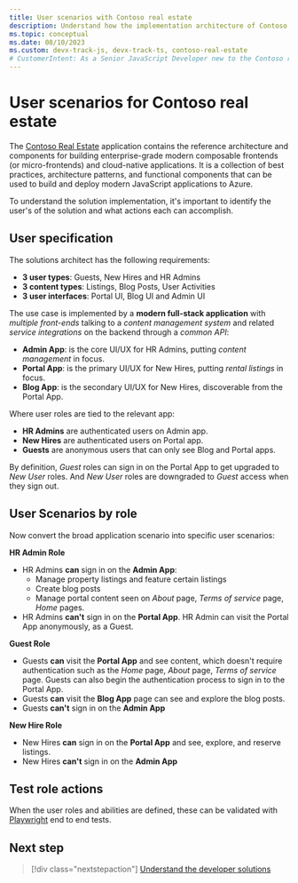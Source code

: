 ```yaml
---
title: User scenarios with Contoso real estate
description: Understand how the implementation architecture of Contoso real estate maps to the User scenarios the solution is meant to solve.
ms.topic: conceptual
ms.date: 08/10/2023
ms.custom: devx-track-js, devx-track-ts, contoso-real-estate
# CustomerIntent: As a Senior JavaScript Developer new to the Contoso real estate enterprise pp, I want understand how the user scenarios the architecture solves for so that I can have a deeper understanding between the technical solution and the business solution.
---
```


# User scenarios for Contoso real estate

The [Contoso Real Estate](https://github.com/Azure-Samples/contoso-real-estate) application contains the reference architecture and components for building enterprise-grade modern composable frontends (or micro-frontends) and cloud-native applications. It is a collection of best practices, architecture patterns, and functional components that can be used to build and deploy modern JavaScript applications to Azure.

To understand the solution implementation, it's important to identify the user's of the solution and what actions each can accomplish.

## User specification

The solutions architect has the following requirements:
 - **3 user types**: Guests, New Hires and HR Admins
 - **3 content types**: Listings, Blog Posts, User Activities
 - **3 user interfaces**: Portal UI, Blog UI and Admin UI

The use case is implemented by a **modern full-stack application** with _multiple front-ends_ talking to a _content management system_ and related _service integrations_ on the backend through a _common API_:
 - **Admin App**: is the core UI/UX for HR Admins, putting _content management_ in focus.
 - **Portal App**: is the primary UI/UX for New Hires, putting _rental listings_ in focus.
 - **Blog App**: is the secondary UI/UX for New Hires, discoverable from the Portal App.

Where user roles are tied to the relevant app:
 - **HR Admins** are authenticated users on Admin app.
 - **New Hires** are authenticated users on Portal app.
 - **Guests** are anonymous users that can only see Blog and Portal apps.

By definition, _Guest_ roles can sign in on the Portal App to get upgraded to _New User_ roles. And _New User_ roles are downgraded to _Guest_ access when they sign out. 

## User Scenarios by role

Now convert the broad application scenario into specific user scenarios:

**HR Admin Role**

* HR Admins **can** sign in on the **Admin App**:
    * Manage property listings and feature certain listings
    * Create blog posts 
    * Manage portal content seen on _About_ page, _Terms of service_ page, _Home_ pages.
* HR Admins **can't** sign in on the **Portal App**. HR Admin can visit the Portal App anonymously, as a Guest.

**Guest Role** 

* Guests **can** visit the **Portal App** and see content, which doesn't require authentication such as the _Home_ page, _About_ page, _Terms of service_ page. Guests can also begin the authentication process to sign in to the Portal App.
* Guests **can** visit the **Blog App** page can see and explore the blog posts.
* Guests **can't** sign in on the **Admin App**

**New Hire Role** 

* New Hires **can** sign in on the **Portal App** and see, explore, and reserve listings.
* New Hires **can't** sign in on the **Admin App**

## Test role actions

When the user roles and abilities are defined, these can be validated with [Playwright](https://playwright.dev/docs/intro) end to end tests.

## Next step

> [!div class="nextstepaction"]
> [Understand the developer solutions](contoso-real-estate-developer-solutions.md)
